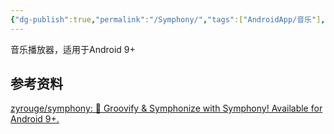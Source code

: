 ```yaml
---
{"dg-publish":true,"permalink":"/Symphony/","tags":["AndroidApp/音乐"],"noteIcon":""}
---
```


音乐播放器，适用于Android 9+


## 参考资料
[zyrouge/symphony: 🎵 Groovify & Symphonize with Symphony! Available for Android 9+.](https://github.com/zyrouge/symphony)